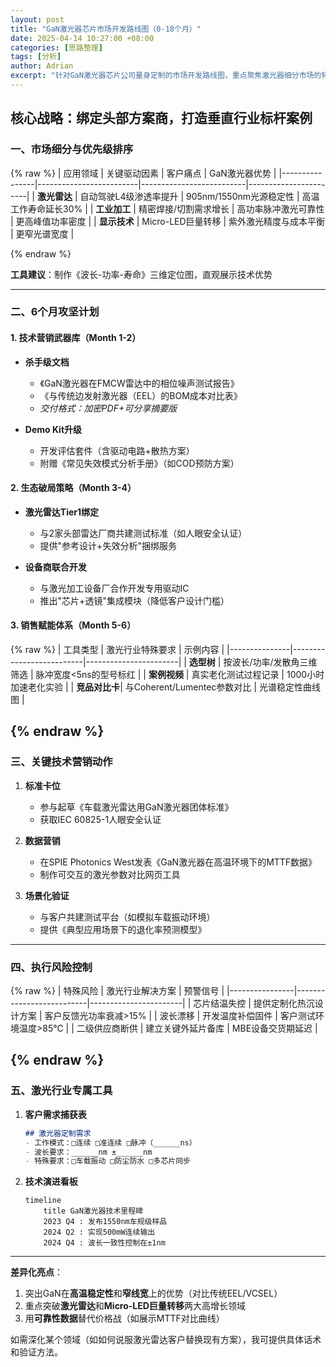 ```yaml
---
layout: post
title: "GaN激光器芯片市场开发路线图（0-18个月）"
date: 2025-04-14 10:27:00 +08:00
categories: [思路整理]
tags: [分析]
author: Adrian
excerpt: "针对GaN激光器芯片公司量身定制的市场开发路线图，重点聚焦激光器细分市场的特殊需求和执行策略" 
---
```


## **核心战略：绑定头部方案商，打造垂直行业标杆案例**

### **一、市场细分与优先级排序**
{% raw %}
| 应用领域       | 关键驱动因素             | 客户痛点                  | GaN激光器优势         |
|----------------|-------------------------|--------------------------|-----------------------|
| **激光雷达**   | 自动驾驶L4级渗透率提升   | 905nm/1550nm光源稳定性   | 高温工作寿命延长30%   |
| **工业加工**   | 精密焊接/切割需求增长   | 高功率脉冲激光可靠性      | 更高峰值功率密度      |
| **显示技术**   | Micro-LED巨量转移       | 紫外激光精度与成本平衡    | 更窄光谱宽度          |

{% endraw %}

**工具建议**：制作《波长-功率-寿命》三维定位图，直观展示技术优势

---

### **二、6个月攻坚计划**
#### **1. 技术营销武器库（Month 1-2）**
- **杀手级文档**  
  - 《GaN激光器在FMCW雷达中的相位噪声测试报告》  
  - 《与传统边发射激光器（EEL）的BOM成本对比表》  
  - *交付格式：加密PDF+可分享摘要版*

- **Demo Kit升级**  
  - 开发评估套件（含驱动电路+散热方案）  
  - 附赠《常见失效模式分析手册》（如COD预防方案）

#### **2. 生态破局策略（Month 3-4）**
- **激光雷达Tier1绑定**  
  - 与2家头部雷达厂商共建测试标准（如人眼安全认证）  
  - 提供"参考设计+失效分析"捆绑服务

- **设备商联合开发**  
  - 与激光加工设备厂合作开发专用驱动IC  
  - 推出"芯片+透镜"集成模块（降低客户设计门槛）

#### **3. 销售赋能体系（Month 5-6）**
{% raw %}
| 工具类型       | 激光行业特殊要求          | 示例内容                |
|---------------|--------------------------|-----------------------|
| **选型树**    | 按波长/功率/发散角三维筛选 | 脉冲宽度<5ns的型号标红 |
| **案例视频**  | 真实老化测试过程记录      | 1000小时加速老化实验   |
| **竞品对比卡**| 与Coherent/Lumentec参数对比 | 光谱稳定性曲线图      |

{% endraw %}
---

### **三、关键技术营销动作**
1. **标准卡位**  
   - 参与起草《车载激光雷达用GaN激光器团体标准》  
   - 获取IEC 60825-1人眼安全认证

2. **数据营销**  
   - 在SPIE Photonics West发表《GaN激光器在高温环境下的MTTF数据》  
   - 制作可交互的激光参数对比网页工具

3. **场景化验证**  
   - 与客户共建测试平台（如模拟车载振动环境）  
   - 提供《典型应用场景下的退化率预测模型》

---

### **四、执行风险控制**
{% raw %}
| 特殊风险        | 激光行业解决方案          | 预警信号                |
|----------------|--------------------------|-----------------------|
| 芯片结温失控    | 提供定制化热沉设计方案    | 客户反馈光功率衰减>15% |
| 波长漂移        | 开发温度补偿固件          | 客户测试环境温度>85℃   |
| 二级供应商断供  | 建立关键外延片备库        | MBE设备交货期延迟      |

{% endraw %}
---

### **五、激光行业专属工具**
1. **客户需求捕获表**  
   ```markdown
   ## 激光器定制需求
   - 工作模式：□连续 □准连续 □脉冲（______ns）
   - 波长要求：______nm ±______nm
   - 特殊要求：□车载振动 □防尘防水 □多芯片同步
   ```

2. **技术演进看板**  
   ```mermaid
   timeline
       title GaN激光器技术里程碑
       2023 Q4 : 发布1550nm车规级样品
       2024 Q2 : 实现500mW连续输出
       2024 Q4 : 波长一致性控制在±1nm
   ```

---

**差异化亮点**：  
1. 突出GaN在**高温稳定性**和**窄线宽**上的优势（对比传统EEL/VCSEL）  
2. 重点突破**激光雷达**和**Micro-LED巨量转移**两大高增长领域  
3. 用**可靠性数据**替代价格战（如展示MTTF对比曲线）  

如需深化某个领域（如如何说服激光雷达客户替换现有方案），我可提供具体话术和验证方法。
